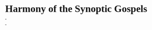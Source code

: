 <h1 style="margin-bottom:0pt; margin-top:0pt; " ><span style="mso-spacerun:'yes'; font-weight:bold; font-style:normal; font-size:24.0000pt; font-family:'Cambria'; " >Harmony&nbsp;of&nbsp;the&nbsp;Synoptic&nbsp;Gospels</span><span style="mso-spacerun:'yes'; font-weight:bold; font-style:normal; font-size:24.0000pt; font-family:'Cambria'; " ><o:p></o:p></span></h1><p class=p88  style="margin-bottom:0pt; margin-top:0pt; " ><span style="mso-spacerun:'yes'; font-weight:normal; text-decoration:underline ;font-style:normal; font-size:12.0000pt; font-family:'Cambria'; " >&nbsp;</span><span style="mso-spacerun:'yes'; font-weight:normal; text-decoration:underline ;font-style:normal; font-size:12.0000pt; font-family:'Cambria'; " ><o:p></o:p></span></p><p class=p88  style="margin-bottom:0pt; margin-top:0pt; " ><span style="mso-spacerun:'yes'; font-weight:normal; text-decoration:underline ;font-style:normal; font-size:12.0000pt; font-family:'Cambria'; " >&nbsp;</span><span style="mso-spacerun:'yes'; font-weight:normal; text-decoration:underline ;font-style:normal; font-size:12.0000pt; font-family:'Cambria'; " ><o:p></o:p></span></p></div><!--EndFragment--></body></html>